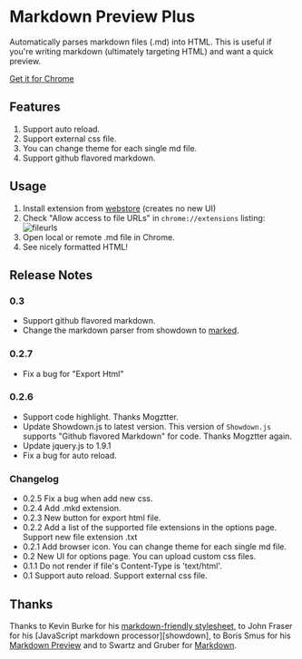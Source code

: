 # Markdown Preview Plus

Automatically parses markdown files (.md) into HTML. This is useful
if you're writing markdown (ultimately targeting HTML) and want a quick
preview.

[Get it for Chrome][webstore]

Features
--------

1. Support auto reload.
1. Support external css file.
1. You can change theme for each single md file.
1. Support github flavored markdown.

Usage
--------

1. Install extension from [webstore][] (creates no new UI)
2. Check "Allow access to file URLs" in `chrome://extensions` listing: ![fileurls](http://i.imgur.com/qth3K.png)
3. Open local or remote .md file in Chrome.
4. See nicely formatted HTML!

Release Notes
-----------------

### 0.3

* Support github flavored markdown.
* Change the markdown parser from showdown to [marked][marked].

### 0.2.7

* Fix a bug for "Export Html" 

### 0.2.6

* Support code highlight. Thanks Mogztter.
* Update Showdown.js to latest version. This version of `Showdown.js` supports "Github flavored Markdown" for code. Thanks Mogztter again.
* Update jquery.js to 1.9.1
* Fix a bug for auto reload.

### Changelog

* 0.2.5 Fix a bug when add new css.
* 0.2.4 Add .mkd extension.
* 0.2.3 New button for export html file.
* 0.2.2 
    Add a list of the supported file extensions in the options page.
    Support new file extension .txt
* 0.2.1 
    Add browser icon.
    You can change theme for each single md file.
* 0.2 
     New UI for options page.
     You can upload custom css files.
* 0.1.1 Do not render if file's Content-Type is 'text/html'. 
* 0.1
     Support auto reload. 
     Support external css file.

Thanks
-------

Thanks to Kevin Burke for his [markdown-friendly stylesheet][style],
to John Fraser for his [JavaScript markdown processor][showdown],
to Boris Smus for his [Markdown Preview][mp] and to
Swartz and Gruber for [Markdown][md].

[webstore]: https://chrome.google.com/webstore/detail/markdown-preview-plus/febilkbfcbhebfnokafefeacimjdckgl
[style]: http://kevinburke.bitbucket.org/markdowncss
[marked]: https://github.com/chjj/marked
[md]: http://en.wikipedia.org/wiki/Markdown
[mp]: https://github.com/borismus/markdown-preview


